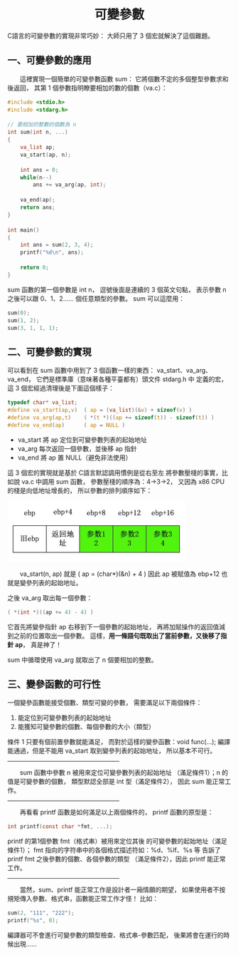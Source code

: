 <a name="top"></a>

<h1 align="center">可變參數
</h1>

C語言的可變參數的實現非常巧妙：
大師只用了 3 個宏就解決了這個難題。

## 一、可變參數的應用

　　這裡實現一個簡單的可變參數函數 sum：
它將個數不定的多個整型參數求和後返回，
其第 1 個參數指明瞭要相加的數的個數（va.c）：

```c
#include <stdio.h>
#include <stdarg.h>

// 要相加的整數的個數為 n
int sum(int n, ...)
{
    va_list ap;
    va_start(ap, n);

    int ans = 0;
    while(n--)
        ans += va_arg(ap, int);

    va_end(ap);
    return ans;
}

int main()
{
    int ans = sum(2, 3, 4);
    printf("%d\n", ans);

    return 0;
}
```
sum 函數的第一個參數是 int n，
逗號後面是連續的 3 個英文句點，
表示參數 n 之後可以跟 0、1、2…… 個任意類型的參數。
sum 可以這麼用：

```c
sum(0);
sum(1, 2);
sum(3, 1, 1, 1);
```
## 二、可變參數的實現
可以看到在 sum 函數中用到了 3 個函數一樣的東西：
va\_start、va\_arg、va\_end，
它們是標準庫（意味著各種平臺都有）頭文件 stdarg.h 中
定義的宏，這 3 個宏經過清理後是下面這個樣子：
```c
typedef char* va_list;
#define va_start(ap,v)  ( ap = (va_list)(&v) + sizeof(v) )
#define va_arg(ap,t)    ( *(t *)((ap += sizeof(t)) - sizeof(t)) )
#define va_end(ap)      ( ap = NULL )
```
* va\_start 將 ap 定位到可變參數列表的起始地址
* va\_arg 每次返回一個參數，並後移 ap 指針
* va\_end 將 ap 置 NULL（避免非法使用）

這 3 個宏的實現就是基於 C語言默認調用慣例是從右至左
將參數壓棧的事實，比如說 va.c 中調用 sum 函數，
參數壓棧的順序為：4->3->2，
又因為 x86 CPU 的棧是向低地址增長的，
所以參數的排列順序如下：

![args](images/original_qweH_1b90000008bb125c.jpg)

　　va\_start(n, ap)
就是 ( ap = (char*)(&n) + 4 )
因此 ap 被賦值為 ebp+12 也就是變參列表的起始地址。

之後 va\_arg  取出每一個參數：
```c
( *(int *)((ap += 4) - 4) )
```
它首先將變參指針 ap 右移到下一個參數的起始地址，
再將加賦操作的返回值減到之前的位置取出一個參數。
這樣，<b>用一條語句既取出了當前參數，又後移了指針 ap</b>，
真是神了！

sum 中循環使用 va\_arg 就取出了 n 個要相加的整數。

## 三、變參函數的可行性

一個變參函數能接受個數、類型可變的參數，
需要滿足以下兩個條件：

1. 能定位到可變參數列表的起始地址
2. 能獲知可變參數的個數、每個參數的大小（類型）

條件 1 只要有個前置參數就能滿足，
而對於這樣的變參函數：void func(...);
編譯能通過，但是不能用 va_start 取到變參列表的起始地址，
所以基本不可行。

<hr width="50%">

　　sum 函數中參數 n 被用來定位可變參數列表的起始地址
（滿足條件1）；n 的值是可變參數的個數，
類型默認全部是 int 型（滿足條件2），
因此 sum 能正常工作。

<hr width="50%">

　　再看看 printf 函數是如何滿足以上兩個條件的，
printf 函數的原型是：

```c
int printf(const char *fmt, ...);
```

printf 的第1個參數 fmt（格式串）被用來定位其後
的可變參數的起始地址（滿足條件1）；
fmt 指向的字符串中的各個格式描述符如：%d、%lf、%s 等
告訴了 printf fmt 之後參數的個數、各個參數的類型
（滿足條件2），因此 printf 能正常工作。

<hr width="50%">

　　當然，sum、printf 能正常工作是設計者一廂情願的期望，
如果使用者不按規矩傳入參數、格式串，函數能正常工作才怪！
比如：

```c
sum(2, "111", "222");
printf("%s", 0);
```
編譯器可不會進行可變參數的類型檢查、格式串-參數匹配，
後果將會在運行的時候出現……


